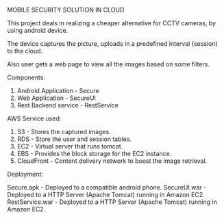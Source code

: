 MOBILE SECURITY SOLUTION IN CLOUD

This project deals in realizing a cheaper alternative for CCTV cameras, by using android device.

The device captures the picture, uploads in a predefined interval (session) to the cloud.

Also user gets a web page to view all the images based on some filters.

Components:

1. Android Application - Secure
2. Web Application - SecureUI
3. Rest Backend service - RestService

AWS Service used:

1. S3 - Stores the captured images.
2. RDS - Store the user and session tables.
3. EC2 - Virtual server that runs tomcat.
4. EBS - Provides the block storage for the EC2 instance.
5. CloudFront - Content delivery network to boost the image retrieval.

Deployment:

Secure.apk - Deployed to a compatible android phone.
SecureUI.war - Deployed to a HTTP Server (Apache Tomcat) running in Amazon EC2.
RestService.war - Deployed to a HTTP Server (Apache Tomcat) running in Amazon EC2.
